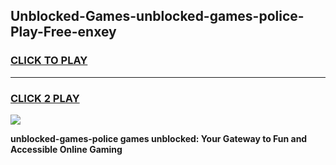 
## Unblocked-Games-unblocked-games-police-Play-Free-enxey
<h3>
<a href="https://premium76.site?title=unblocked-games-police&ref=22A">CLICK TO PLAY</a></h3>
<hr>

<h3>
<a href="https://premium76.site?title=unblocked-games-police&ref=22A">CLICK 2 PLAY</a>
  
</h3>

<a href="https://premium76.site?title=unblocked-games-police&ref=22A"><img src="https://clearcache.store/games.png"></a>


**unblocked-games-police games unblocked: Your Gateway to Fun and Accessible Online Gaming**
